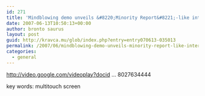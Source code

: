 ```yaml
---
id: 271
title: 'Mindblowing demo unveils &#8220;Minority Report&#8221;-like interface'
date: 2007-06-13T10:50:13+00:00
author: bronto saurus
layout: post
guid: http://kravca.mu/glob/index.php?entry=entry070613-035013
permalink: /2007/06/mindblowing-demo-unveils-minority-report-like-interface/
categories:
  - general
---
```

<a href="http://video.google.com/videoplay?docid=884017118027634444" target="_blank" >http://video.google.com/videoplay?docid &#8230; 8027634444</a>

key words: multitouch screen